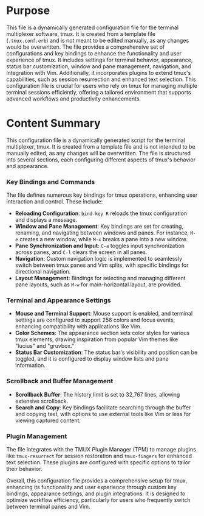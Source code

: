 # Purpose
This file is a dynamically generated configuration file for the terminal multiplexer software, tmux. It is created from a template file (`.tmux.conf.erb`) and is not meant to be edited manually, as any changes would be overwritten. The file provides a comprehensive set of configurations and key bindings to enhance the functionality and user experience of tmux. It includes settings for terminal behavior, appearance, status bar customization, window and pane management, navigation, and integration with Vim. Additionally, it incorporates plugins to extend tmux's capabilities, such as session resurrection and enhanced text selection. This configuration file is crucial for users who rely on tmux for managing multiple terminal sessions efficiently, offering a tailored environment that supports advanced workflows and productivity enhancements.
# Content Summary
This configuration file is a dynamically generated script for the terminal multiplexer, tmux. It is created from a template file and is not intended to be manually edited, as any changes will be overwritten. The file is structured into several sections, each configuring different aspects of tmux's behavior and appearance.

### Key Bindings and Commands
The file defines numerous key bindings for tmux operations, enhancing user interaction and control. These include:
- **Reloading Configuration**: `bind-key R` reloads the tmux configuration and displays a message.
- **Window and Pane Management**: Key bindings are set for creating, renaming, and navigating between windows and panes. For instance, `M-e` creates a new window, while `M-x` breaks a pane into a new window.
- **Pane Synchronization and Input**: `C-a` toggles input synchronization across panes, and `C-l` clears the screen in all panes.
- **Navigation**: Custom navigation logic is implemented to seamlessly switch between tmux panes and Vim splits, with specific bindings for directional navigation.
- **Layout Management**: Bindings for selecting and managing different pane layouts, such as `M-w` for main-horizontal layout, are provided.

### Terminal and Appearance Settings
- **Mouse and Terminal Support**: Mouse support is enabled, and terminal settings are configured to support 256 colors and focus events, enhancing compatibility with applications like Vim.
- **Color Schemes**: The appearance section sets color styles for various tmux elements, drawing inspiration from popular Vim themes like "lucius" and "gruvbox."
- **Status Bar Customization**: The status bar's visibility and position can be toggled, and it is configured to display window lists and pane information.

### Scrollback and Buffer Management
- **Scrollback Buffer**: The history limit is set to 32,767 lines, allowing extensive scrollback.
- **Search and Copy**: Key bindings facilitate searching through the buffer and copying text, with options to use external tools like Vim or less for viewing captured content.

### Plugin Management
The file integrates with the TMUX Plugin Manager (TPM) to manage plugins like `tmux-resurrect` for session restoration and `tmux-fingers` for enhanced text selection. These plugins are configured with specific options to tailor their behavior.

Overall, this configuration file provides a comprehensive setup for tmux, enhancing its functionality and user experience through custom key bindings, appearance settings, and plugin integrations. It is designed to optimize workflow efficiency, particularly for users who frequently switch between terminal panes and Vim.
